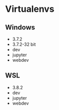 # Virtualenvs

## Windows
- 3.7.2
- 3.7.2-32 bit
- dev
- jupyter
- webdev

## WSL
- 3.8.2
- dev
- jupyter
- webdev